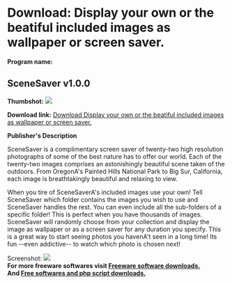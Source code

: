 # Download: Display your own or the beatiful included images as wallpaper or screen saver.

**Program name:**

## SceneSaver v1.0.0

  
**Thumbshot:** ![](http://www.freewarefiles.com/screenshot/scenesaver_md.jpg)   
  
**Download link:** [Download Display your own or the beatiful included images as wallpaper or screen saver.](http://freesoftwares.boysofts.com/SceneSaver-V_program_19993.html)  
  


**Publisher's Description**  
  


SceneSaver is a complimentary screen saver of twenty-two high resolution photographs of some of the best nature has to offer our world. Each of the twenty-two images comprises an astonishingly beautiful scene taken of the outdoors. From OregonA's Painted Hills National Park to Big Sur, California, each image is breathtakingly beautiful and relaxing to view. 

When you tire of SceneSaverA's included images use your own! Tell SceneSaver which folder contains the images you wish to use and SceneSaver handles the rest. You can even include all the sub-folders of a specific folder! This is perfect when you have thousands of images. SceneSaver will randomly choose from your collection and display the image as wallpaper or as a screen saver for any duration you specify. This is a great way to start seeing photos you havenA't seen in a long time! Its fun --even addictive-- to watch which photo is chosen next!

  
  
Screenshot: ![](http://www.freewarefiles.com/screenshot/scenesaver.jpg)   
**For more freeware softwares visit [Freeware software downloads.](http://freesoftwares.boysofts.com/)**   
**And [Free softwares and php script downloads.](http://www.boysofts.com/)**
